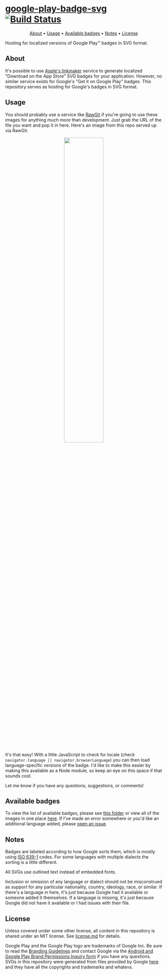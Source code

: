 # [google-play-badge-svg](http://steverichey.github.io/google-play-badge-svg/) [![Build Status](https://travis-ci.org/steverichey/google-play-badge-svg.svg?branch=master)](https://travis-ci.org/steverichey/google-play-badge-svg)

<p align="center">
    <a href="#about">About</a>
  • <a href="#usage">Usage</a>
  • <a href="#available-badges">Available badges</a>
  • <a href="#notes">Notes</a>
  • <a href="#license">License</a>
</p>

Hosting for localized versions of Google Play™ badges in SVG format.

## About

It's possible to use [Apple's linkmaker](https://linkmaker.itunes.apple.com/us/) service to generate localized "Download on the App Store" SVG badges for your application. However, no similar service exists for Google's "Get it on Google Play" badges. This repository serves as hosting for Google's badges in SVG format.

## Usage

You should probably use a service like [RawGit](https://rawgit.com/) if you're going to use these images for anything much more than development. Just grab the URL of the file you want and pop it in here. Here's an image from this repo served up via RawGit.

<p align="center">
<img src="https://cdn.rawgit.com/steverichey/google-play-badge-svg/master/img/fr_get.svg" width="50%">
</p>

It's that easy! With a little JavaScript to check for locale (check `navigator.language || navigator.browserLanguage`) you can then load language-specific versions of the badge. I'd like to make this easier by making this available as a Node module, so keep an eye on this space if that sounds cool.

Let me know if you have any questions, suggestions, or comments!

## Available badges

To view the list of available badges, please see [this folder](https://github.com/steverichey/google-play-badge-svg/tree/master/img) or view all of the images in one place [here](http://steverichey.github.io/google-play-badge-svg/all.html). If I've made an error somewhere or you'd like an additional language added, please [open an issue](https://github.com/steverichey/google-play-badge-svg/issues).

## Notes

Badges are labeled according to how Google sorts them, which is mostly using [ISO 639-1](http://en.wikipedia.org/wiki/List_of_ISO_639-1_codes) codes. For some languages with multiple dialects the sorting is a little different.

All SVGs use outlined text instead of embedded fonts.

Inclusion or omission of any language or dialect should not be misconstrued as support for any particular nationality, country, ideology, race, or similar. If there's a language in here, it's just because Google had it available or someone added it themselves. If a language is missing, it's just because Google did not have it available or I had issues with their file.

## License

Unless covered under some other license, all content in this repository is shared under an MIT license. See [license.md](./license.md) for details.

Google Play and the Google Play logo are trademarks of Google Inc. Be sure to read the [Branding Guidelines](https://developer.android.com/distribute/tools/promote/brand.html) and contact Google via the [Android and Google Play Brand Permissions Inquiry form](https://support.google.com/googleplay/contact/brand_developer) if you have any questions. SVGs in this repository were generated from files provided by Google [here](https://play.google.com/intl/en_us/badges/) and they have all the copyrights and trademarks and whatevs.
